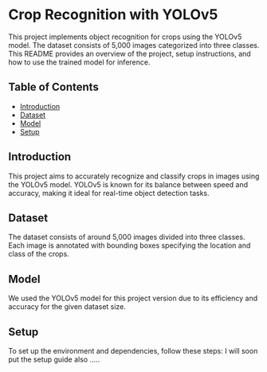 # Crop Recognition with YOLOv5

This project implements object recognition for crops using the YOLOv5 model. The dataset consists of 5,000 images categorized into three classes. 
This README provides an overview of the project, setup instructions, and how to use the trained model for inference.

## Table of Contents

- [Introduction](#introduction)
- [Dataset](#dataset)
- [Model](#model)
- [Setup](#setup)





## Introduction

This project aims to accurately recognize and classify crops in images using the YOLOv5 model. YOLOv5 is known for its balance between speed and accuracy, making it ideal for real-time object detection tasks.

## Dataset

The dataset consists of around 5,000 images divided into three classes. Each image is annotated with bounding boxes specifying the location and class of the crops.

## Model

We used the YOLOv5 model for this project version due to its efficiency and accuracy for the given dataset size.

## Setup

To set up the environment and dependencies, follow these steps:
I will soon put the setup guide also .....


